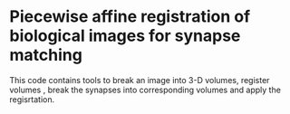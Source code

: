 # Piecewise affine registration of biological images for synapse matching
This code contains tools to break an image into 3-D volumes, register volumes , break the synapses into corresponding volumes and apply the regisrtation. 
